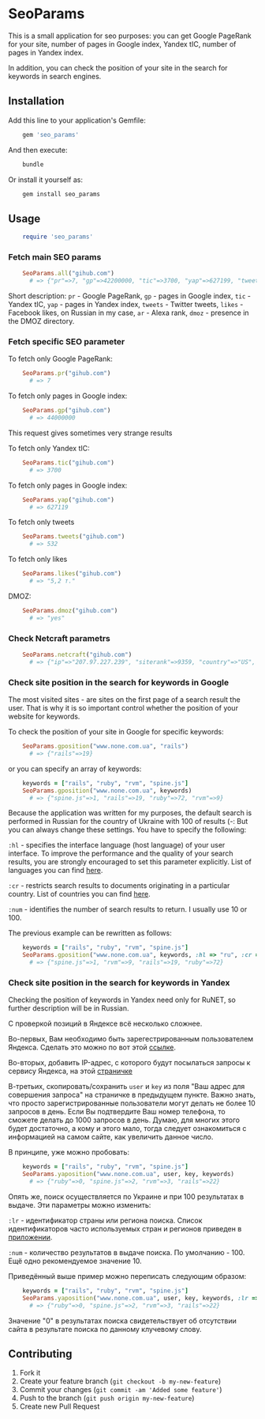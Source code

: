 # SeoParams

This is a small application for seo purposes: you can get Google PageRank for your site, number of pages in Google index, Yandex tIC, number of pages in Yandex index.

In addition, you can check the position of your site in the search for keywords in search engines.

## Installation

Add this line to your application's Gemfile:

``` ruby
    gem 'seo_params'
```

And then execute:

``` bash
    bundle
```

Or install it yourself as:

``` bash
    gem install seo_params
```

## Usage

``` ruby
    require 'seo_params'
```
### Fetch main SEO params

``` ruby
    SeoParams.all("gihub.com")
      # => {"pr"=>7, "gp"=>42200000, "tic"=>3700, "yap"=>627199, "tweets"=>532, "likes"=>"5,2 т.", "ar"=>276, "dmoz"=>"yes"}
```
Short description:
`pr`  - Google PageRank,
`gp`  - pages in Google index,
`tic` - Yandex tIC,
`yap` - pages in Yandex index,
`tweets` - Twitter tweets,
`likes` - Facebook likes, on Russian in my case,
`ar` - Alexa rank,
`dmoz` - presence in the DMOZ directory.

### Fetch specific SEO parameter

To fetch only Google PageRank:

``` ruby
    SeoParams.pr("gihub.com")
      # => 7
```

To fetch only pages in Google index:

``` ruby
    SeoParams.gp("gihub.com")
      # => 44000000
```
This request gives sometimes very strange results

To fetch only Yandex tIC:

``` ruby
    SeoParams.tic("gihub.com")
      # => 3700
```

To fetch only pages in Google index:

``` ruby
    SeoParams.yap("gihub.com")
      # => 627119
```

To fetch only tweets

``` ruby
    SeoParams.tweets("gihub.com")
      # => 532
```

To fetch only likes

``` ruby
    SeoParams.likes("gihub.com")
      # => "5,2 т."
```

DMOZ:

``` ruby
    SeoParams.dmoz("gihub.com")
      # => "yes"
```

### Check Netcraft parametrs

``` ruby
    SeoParams.netcraft("gihub.com")
      # => {"ip"=>"207.97.227.239", "siterank"=>9359, "country"=>"US", "nameserver"=>"ns1.p16.dynect.net", "firstseen"=>"August 2011", "dnsadmin"=>"hostmaster@github.com", "domainregistrator"=>"godaddy.com", "reversedns"=>"github.com", "organisation"=>"GitHub, Inc.", "nsorganisation"=>"Dynamic Network Services, Inc., 150 Dow St, Manchester, 03101, United States"}
```

### Check site position in the search for keywords in Google

The most visited sites - are sites on the first page of a search result the user. That is why it is so important control whether the position of your website for keywords.

To check the position of your site in Google for specific keywords:

``` ruby
    SeoParams.gposition("www.none.com.ua", "rails")
      # => {"rails"=>19}
```
or you can specify an array of keywords:

``` ruby
    keywords = ["rails", "ruby", "rvm", "spine.js"]
    SeoParams.gposition("www.none.com.ua", keywords)
      # => {"spine.js"=>1, "rails"=>19, "ruby"=>72, "rvm"=>9}
```

Because the application was written for my purposes, the default search is performed in Russian for the country of Ukraine with 100 of results (-: But you can always change these settings. You have to specify the following:

`:hl` - specifies the interface language (host language) of your user interface. To improve the performance and the quality of your search results, you are strongly encouraged to set this parameter explicitly. List of languages you can find [here][1].

`:cr` - restricts search results to documents originating in a particular country. List of countries you can find [here][2].

`:num` - identifies the number of search results to return. I usually use 10 or 100.

The previous example can be rewritten as follows:

``` ruby
    keywords = ["rails", "ruby", "rvm", "spine.js"]
    SeoParams.gposition("www.none.com.ua", keywords, :hl => "ru", :cr => "countryUA", :num => 100)
      # => {"spine.js"=>1, "rvm"=>9, "rails"=>19, "ruby"=>72}
```


[1]: https://developers.google.com/custom-search/docs/xml_results?hl=en#interfaceLanguages
[2]: https://developers.google.com/custom-search/docs/xml_results?hl=en#countryCollections


### Check site position in the search for keywords in Yandex

Checking the position of keywords in Yandex need only for RuNET, so further description will be in Russian.

С проверкой позиций в Яндексе всё несколько сложнее.

Во-первых, Вам необходимо быть зарегестрированным пользователем Яндекса. Сделать это можно по вот этой [ссылке][1].

Во-вторых, добавить IP-адрес, с которого будут посылаться запросы к сервису Яндекса, на этой [страничке][2]

В-третьих, скопировать/сохранить `user` и `key` из поля "Ваш адрес для совершения запроса" на страничке в предыдущем пункте. Важно знать, что просто зарегистрированные пользователи могут делать не более 10 запросов в день. Если Вы подтвердите Ваш номер телефона, то сможете делать до 1000 запросов в день. Думаю, для многих этого будет достаточно, а кому и этого мало, тогда следует ознакомиться с информацией на самом сайте, как увеличить данное число.

В принципе, уже можно пробовать:

``` ruby
    keywords = ["rails", "ruby", "rvm", "spine.js"]
    SeoParams.yaposition("www.none.com.ua", user, key, keywords)
      # => {"ruby"=>0, "spine.js"=>2, "rvm"=>3, "rails"=>22}
```

Опять же, поиск осуществляется по Украине и при 100 результатах в выдаче. Эти параметры можно изменить:

`:lr`  - идентификатор страны или региона поиска. Список идентификаторов часто используемых стран и регионов приведен в [приложении][3].

`:num` - количество результатов в выдаче поиска. По умолчанию - 100. Ещё одно рекомендуемое значение 10.

Приведённый выше пример можно переписать следующим образом:

``` ruby
    keywords = ["rails", "ruby", "rvm", "spine.js"]
    SeoParams.yaposition("www.none.com.ua", user, key, keywords, :lr => 187, :num => 100)
      # => {"ruby"=>0, "spine.js"=>2, "rvm"=>3, "rails"=>22}
```
Значение "0" в результатах поиска свидетельствует об отсутствии сайта в результате поиска по данному клучевому слову.

[1]: http://passport.yandex.ru/passport?mode=register
[2]: http://xml.yandex.ru/settings.xml
[3]: http://api.yandex.ru/xml/doc/dg/reference/regions.xml


## Contributing

1. Fork it
2. Create your feature branch (`git checkout -b my-new-feature`)
3. Commit your changes (`git commit -am 'Added some feature'`)
4. Push to the branch (`git push origin my-new-feature`)
5. Create new Pull Request
